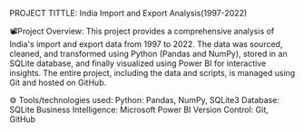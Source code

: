 PROJECT TITTLE: India Import and Export Analysis(1997-2022)

📽️Project Overview:
This project provides a comprehensive analysis of India's import and export data from 1997 to 2022. The data was sourced, cleaned, and transformed using Python (Pandas and NumPy), stored in an SQLite database, and finally visualized using Power BI for interactive insights. The entire project, including the data and scripts, is managed using Git and hosted on GitHub.


⚙️ Tools/technologies used:
Python: Pandas, NumPy, SQLite3
Database: SQLite
Business Intelligence: Microsoft Power BI
Version Control: Git, GitHub

